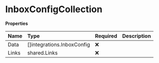 # InboxConfigCollection

**Properties**

| Name  | Type                       | Required | Description |
| :---- | :------------------------- | :------- | :---------- |
| Data  | []integrations.InboxConfig | ❌       |             |
| Links | shared.Links               | ❌       |             |
